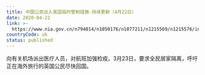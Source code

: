 ```yaml
---
title: 中国公民出入英国临时管制措施-持续更新（4月22日）
date: 2020-04-22
link: >-
  https://www.nia.gov.cn/n794014/n1050176/n1077211/n1215569/n1215576/index.html
countryCode: uk
status: published
---
```

向有关机场派出医疗人员，对航班加强检疫。3月23日，要求全民居家隔离，呼吁正在海外旅行的英国公民尽快回国。